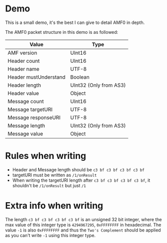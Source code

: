 # Demo

This is a small demo, it's the best I can give to detail AMF0 in depth.

The AMF0 packet structure in this demo is as followed:

| Value                 | Type                   |
|-----------------------|------------------------|
| AMF version           | UInt16                 |
| Header count          | UInt16                 |
| Header name           | UTF-8                  |
| Header mustUnderstand | Boolean                |
| Header length         | UInt32 (Only from AS3) |
| Header value          | Object                 |
| Message count         | UInt16                 |
| Message targetURI     | UTF-8                  |
| Message responseURI   | UTF-8                  |
| Message length        | UInt32 (Only from AS3) |
| Message value         | Object                 |

# Rules when writing

- Header and Message length should be `c3 bf c3 bf c3 bf c3 bf`
- targetURI must be written as `/1/onResult`
- When writing the targetURI length after `c3 bf c3 bf c3 bf c3 bf`, it shouldn't be `/1/onResult` but just `/1`

# Extra info when writing

The length `c3 bf c3 bf c3 bf c3 bf` is an unsigned 32 bit integer, where the max value of this integer type is `4294967295`, `0xFFFFFFFF` in hexadecimal. The value `-1` is also `0xFFFFFFFF` and thus the `Two's Complement` should be applied as you can't write `-1` using this integer type.
